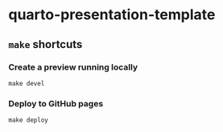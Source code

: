 # quarto-presentation-template

## `make` shortcuts

### Create a preview running locally
```
make devel
```

### Deploy to GitHub pages
```
make deploy
```
